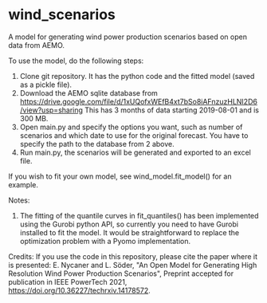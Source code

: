 # wind_scenarios
A model for generating wind power production scenarios based on open data from AEMO.

To use the model, do the following steps:
1. Clone git repository. It has the python code and the fitted model (saved as a pickle file).
2. Download the AEMO sqlite database from https://drive.google.com/file/d/1xUQofxWEfB4xt7bSo8iAFnzuzHLNI2D6/view?usp=sharing
   This has 3 months of data starting 2019-08-01 and is 300 MB. 
3. Open main.py and specify the options you want, such as number of scenarios and which date to use for the original forecast. 
   You have to specify the path to the database from 2 above. 
4. Run main.py, the scenarios will be generated and exported to an excel file.

If you wish to fit your own model, see wind_model.fit_model() for an example. 

Notes:
1. The fitting of the quantile curves in fit_quantiles() has been implemented using the Gurobi python API, so currently
   you need to have Gurobi installed to fit the model. It would be straightforward to replace the optimization problem 
   with a Pyomo implementation.

Credits:
If you use the code in this repository, please cite the paper where it is presented:
E. Nycaner and L. Söder, "An Open Model for Generating High Resolution Wind Power Production Scenarios",
Preprint accepted for publication in IEEE PowerTech 2021, https://doi.org/10.36227/techrxiv.14178572.
